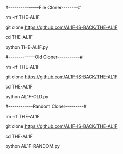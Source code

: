 #---------------File Cloner--------#

rm -rf THE-AL1F

git clone https://github.com/AL1F-IS-BACK/THE-AL1F

cd THE-AL1F

python THE-AL1F.py

#-------------Old Cloner-----------#

rm -rf THE-AL1F

git clone https://github.com/AL1F-IS-BACK/THE-AL1F

cd THE-AL1F

python AL1F-OLD.py

#------------Random Cloner---------#

rm -rf THE-AL1F

git clone https://github.com/AL1F-IS-BACK/THE-AL1F

cd THE-AL1F

python AL1F-RANDOM.py
